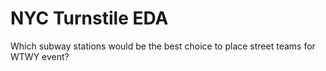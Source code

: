 # NYC Turnstile EDA
Which subway stations would be the best choice to place street teams for WTWY event?



